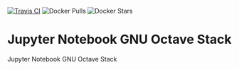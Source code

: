 [![Travis CI](https://img.shields.io/travis/colares/octave-notebook.svg)](https://travis-ci.org/colares/octave-notebook)
![Docker Pulls](https://img.shields.io/docker/pulls/colares/octave-notebook.svg)
![Docker Stars](https://img.shields.io/docker/stars/colares/octave-notebook.svg)

# Jupyter Notebook GNU Octave Stack

Jupyter Notebook GNU Octave Stack
